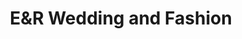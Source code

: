 ---
address: Beverlo-Dorp 4
title: E&R Wedding and Fashion
city: Beringen
zip: '3580'
country: Belgium
lat: 51.088011
lng: 5.222303
phone: 0032-11401797
email: info@ERwedding.be
url: http://www.erwedding.be
---